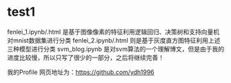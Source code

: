 # test1

fenlei_1.ipynb/.html 是基于图像像素的特征利用逻辑回归、决策树和支持向量机对mnist数据集进行分类
fenlei_2.ipynb/.html 则是基于灰度直方图特征利用上述三种模型进行分类
svm_blog.ipynb 是对svm算法的一个理解博文，但是由于我的进度比较慢，所以只写了很少的一部分，之后将继续完善！

我的Profile 网页地址为：https://github.com/ydh1996
